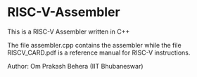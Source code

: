 # RISC-V-Assembler
This is a RISC-V Assembler written in C++

The file assembler.cpp contains the assembler while the file RISCV_CARD.pdf is a reference manual for RISC-V instructions.

Author: Om Prakash Behera (IIT Bhubaneswar)
